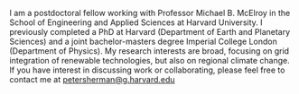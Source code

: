 I am a postdoctoral fellow working with Professor Michael B. McElroy in the School of Engineering and Applied Sciences at Harvard University. I previously completed a PhD at Harvard (Department of Earth and Planetary Sciences) and a joint bachelor-masters degree Imperial College London (Department of Physics). My research interests are broad, focusing on grid integration of renewable technologies, but also on regional climate change. If you have interest in discussing work or collaborating, please feel free to contact me at [petersherman@g.harvard.edu](mailto:petersherman@g.harvard.edu)


